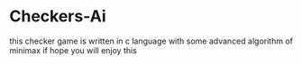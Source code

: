 # Checkers-Ai
this checker game is written in c language with some advanced algorithm of minimax if hope you will enjoy this 
